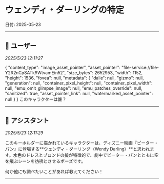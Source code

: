 # ウェンディ・ダーリングの特定

日付: 2025-05-23

---

## 👤 ユーザー
*2025/5/23 12:11:27*

{
  "content_type": "image_asset_pointer",
  "asset_pointer": "file-service://file-Y2R2nCpSATk9WtvamEin52",
  "size_bytes": 2652953,
  "width": 1152,
  "height": 1536,
  "fovea": null,
  "metadata": {
    "dalle": null,
    "gizmo": null,
    "generation": null,
    "container_pixel_height": null,
    "container_pixel_width": null,
    "emu_omit_glimpse_image": null,
    "emu_patches_override": null,
    "sanitized": true,
    "asset_pointer_link": null,
    "watermarked_asset_pointer": null
  }
}
このキャラクターは誰？

---

## 🤖 アシスタント
*2025/5/23 12:11:29*

このキーホルダーに描かれているキャラクターは、ディズニー映画『ピーター・パン』に登場する**ウェンディ・ダーリング（Wendy Darling）**と思われます。水色のドレスとブロンドの髪が特徴的で、劇中でピーター・パンとともに空を飛ぶシーンを彷彿とさせるポーズです。

何か他にも調べたいことがあれば教えてください！

---
